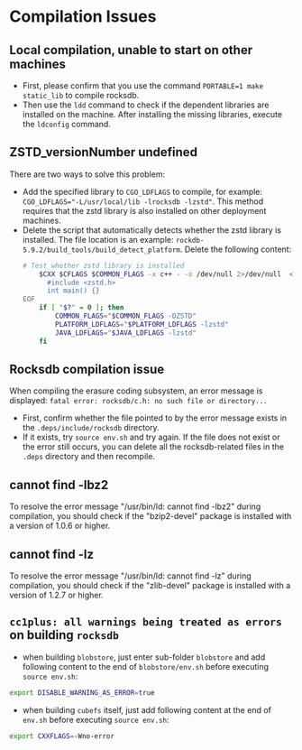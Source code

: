 # Compilation Issues

## Local compilation, unable to start on other machines

- First, please confirm that you use the command `PORTABLE=1 make static_lib` to compile rocksdb.
- Then use the `ldd` command to check if the dependent libraries are installed on the machine. After installing the missing libraries, execute the `ldconfig` command.

## ZSTD_versionNumber undefined

There are two ways to solve this problem:
- Add the specified library to `CGO_LDFLAGS` to compile, for example: `CGO_LDFLAGS="-L/usr/local/lib -lrocksdb -lzstd"`. This method requires that the zstd library is also installed on other deployment machines.
- Delete the script that automatically detects whether the zstd library is installed. The file location is an example: `rockdb-5.9.2/build_tools/build_detect_platform`. Delete the following content:
  ```bash
  # Test whether zstd library is installed
      $CXX $CFLAGS $COMMON_FLAGS -x c++ - -o /dev/null 2>/dev/null  <<EOF
        #include <zstd.h>
        int main() {}
  EOF
      if [ "$?" = 0 ]; then
          COMMON_FLAGS="$COMMON_FLAGS -DZSTD"
          PLATFORM_LDFLAGS="$PLATFORM_LDFLAGS -lzstd"
          JAVA_LDFLAGS="$JAVA_LDFLAGS -lzstd"
      fi
  ```


## Rocksdb compilation issue

When compiling the erasure coding subsystem, an error message is displayed: `fatal error: rocksdb/c.h: no such file or directory...`
- First, confirm whether the file pointed to by the error message exists in the `.deps/include/rocksdb` directory.
- If it exists, try `source env.sh` and try again. If the file does not exist or the error still occurs, you can delete all the rocksdb-related files in the `.deps` directory and then recompile.

## cannot find -lbz2

To resolve the error message "/usr/bin/ld: cannot find -lbz2" during compilation, you should check if the "bzip2-devel" package is installed with a version of 1.0.6 or higher.

## cannot find -lz

To resolve the error message "/usr/bin/ld: cannot find -lz" during compilation, you should check if the "zlib-devel" package is installed with a version of 1.2.7 or higher.

## `cc1plus: all warnings being treated as errors` on building `rocksdb`

- when building `blobstore`, just enter sub-folder `blobstore` and add following content to the end of `blobstore/env.sh` before executing `source env.sh`:

```bash
export DISABLE_WARNING_AS_ERROR=true
```

- when building `cubefs` itself, just add following content at the end of `env.sh` before executing `source env.sh`:

```bash
export CXXFLAGS=-Wno-error
```
